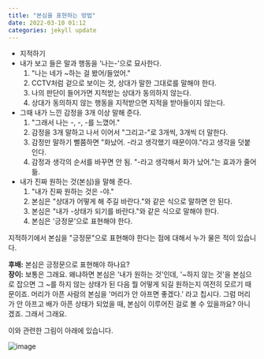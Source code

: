 ```yaml
---
title: "본심을 표현하는 방법"
date: 2022-03-10 01:12
categories: jekyll update
---
```


* 지적하기
* 내가 보고 들은 말과 행동을 '나는-'으로 묘사한다.
  1. "나는 네가 ~하는 걸 봤어/들었어."
  2. CCTV처럼 겉으로 보이는 것, 상대가 말한 그대로를 말해야 한다. 
  3. 나의 판단이 들어가면 지적받는 상대가 동의하지 않는다.
  4. 상대가 동의하지 않는 행동을 지적받으면 지적을 받아들이지 않는다.
* 그때 내가 느낀 감정을 3개 이상 말해 준다.
  1. "그래서 나는 -, -, -를 느꼈어."
  2. 감정을 3개 말하고 나서 이어서 "그리고-"로 3개씩, 3개씩 더 말한다.
  3. 감정만 말하기 뻘쭘하면 "화났어. -라고 생각했기 때문이야."라고 생각을 덧붙인다.
  4. 감정과 생각의 순서를 바꾸면 안 됨. "-라고 생각해서 화가 났어."는 효과가 줄어듦.
* 내가 진짜 원하는 것(본심)을 말해 준다.
  1. "내가 진짜 원하는 것은 -야."
  2. 본심은 "상대가 어떻게 해 주길 바란다."와 같은 식으로 말하면 안 된다.
  3. 본심은 "내가 -상태가 되기를 바란다."와 같은 식으로 말해야 한다.
  4. 본심은 '긍정문'으로 표현해야 한다.

지적하기에서 본심을 "긍정문"으로 표현해야 한다는 점에 대해서 누가 물은 적이 있습니다. 

**후배:** 본심은 긍정문으로 표현해야 하나요?  
**장이:** 보통은 그래요. 왜냐하면 본심은 '내가 원하는 것'인데, '~하지 않는 것'을 본심으로 잡으면 그 ~를 하지 않는 상태가 된 다음 뭘 어떻게 되길 원하는지 여전히 모르기 때문이죠. 머리가 아픈 사람의 본심을 '머리가 안 아프면 좋겠다.' 라고 칩시다. 그럼 머리가 안 아프고 배가 아픈 상태가 되었을 때, 본심이 이루어진 걸로 볼 수 있을까요? 아니겠죠. 그래서 그래요.

이와 관련한 그림이 아래에 있습니다.
	
![image](http://zipnumsa.github.io/media/bonsim.png)
